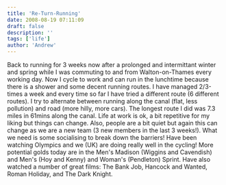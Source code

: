 ```yaml
---
title: 'Re-Turn-Running'
date: 2008-08-19 07:11:09
draft: false
description: ''
tags: ['life']
author: 'Andrew'
---
```


Back to running for 3 weeks now after a prolonged and intermittant winter and spring while I was commuting to and from Walton-on-Thames every working day. Now I cycle to work and can run in the lunchtime because there is a shower and some decent running routes. I have managed 2/3-times a week and every time so far I have tried a different route (6 different routes). I try to alternate between running along the canal (flat, less pollution) and road (more hilly, more cars). The longest route I did was 7.3 miles in 61mins along the canal. Life at work is ok, a bit repetitive for my liking but things can change. Also, people are a bit quiet but again this can change as we are a new team (3 new members in the last 3 weeks!). What we need is some socialising to break down the barriers! Have been watching Olympics and we (UK) are doing really well in the cycling! More potential golds today are in the Men's Madison (Wiggins and Cavendish) and Men's (Hoy and Kenny) and Woman's (Pendleton) Sprint. Have also watched a number of great films: The Bank Job, Hancock and Wanted, Roman Holiday, and The Dark Knight.
